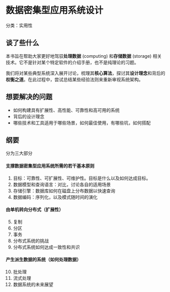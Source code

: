 # 数据密集型应用系统设计

分类：实用性

## 谈了些什么
本书旨在帮助大家更好地驾驭**处理数据** (computing) 和**存储数据** (storage) 相关技术。它不是针对某个特定软件的介绍手册，也不是纯理论的习题。

我们将对某些典型系统深入展开讨论，梳理其**核心算法**，探讨其**设计理念**和背后的**权衡之道**。在此过程中，尝试总结某些经验法则来重新审视系统架构。

## 想要解决的问题
* 如何构建具有扩展性、高性能、可靠性和高可用的系统
* 背后的设计理念
* 哪些技术和工具适用于哪些场景，如何最佳使用，有哪些坑，如何搭配

## 纲要
分为三大部分
#### 支撑数据密集型应用系统所需的若干基本原则
1. 目标：可靠性、可扩展性、可维护性。目标是什么以及如何达成目标。
2. 数据模型和查询语言：对比，讨论各自的适用场景
3. 存储引擎：数据库如何在磁盘上分布数据以快速查询
4. 数据编码：序列化，以及模式随时间的演化
#### 由单机转向分布式（扩展性）
5. 复制
6. 分区
7. 事务
8. 分布式系统的挑战
9. 分布式系统如何达成一致性和共识
#### 产生派生数据的系统（如何处理数据）
10. 批处理
11. 流式处理
12. 数据系统的未来展望